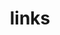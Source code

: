 ---
layout: page
title: links
nav: true
nav_order: 6
dropdown: true
children: 
    - title: dblp
      permalink: https://dblp.org/pid/38/7837.html
    - title: divider
    - title: scholar
      permalink: https://scholar.google.com/citations?user=frcIsB8AAAAJ
    - title: divider
    - title: github
      permalink: https://github.com/januarioccp
    - title: divider
    - title: linkedin
      permalink: https://www.linkedin.com/in/januarioccp/
    - title: divider
    - title: orcid
      permalink: https://orcid.org/0000-0003-0237-1596
    - title: divider
    - title: publications
      permalink: /publications/  
---